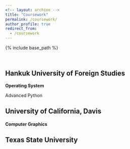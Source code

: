 ```yaml
---
<!-- layout: archive -->
title: "Coursework"
permalink: /coursework/
author_profile: true
redirect_from:
  - /coursework
---
```


{% include base_path %}

<br>


## Hankuk University of Foreign Studies

**Operating System**

Advanced Python





## University of California, Davis

#### Computer Graphics 






## Texas State University
 
